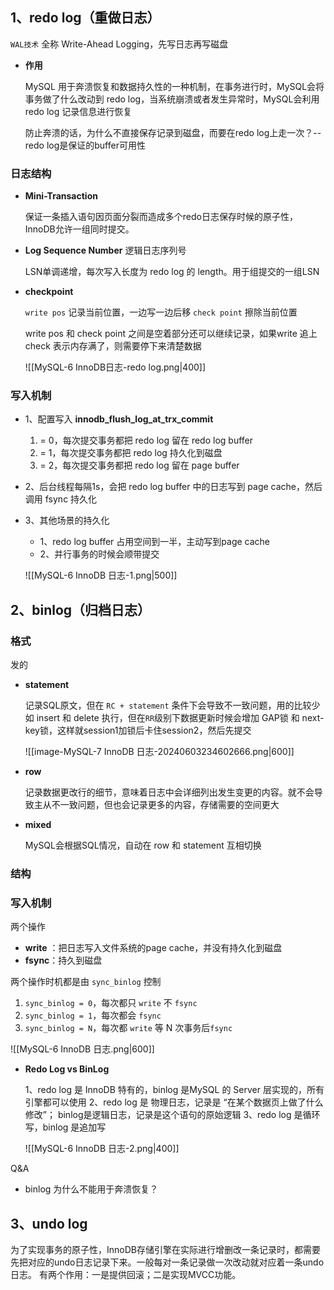 
## 1、redo log（重做日志）

`WAL技术` 全称 Write-Ahead Logging，先写日志再写磁盘

-  **作用**

	MySQL 用于奔溃恢复和数据持久性的一种机制，在事务进行时，MySQL会将事务做了什么改动到 redo log，当系统崩溃或者发生异常时，MySQL会利用 redo log 记录信息进行恢复
	
	防止奔溃的话，为什么不直接保存记录到磁盘，而要在redo log上走一次？-- redo log是保证的buffer可用性

### 日志结构

-  **Mini-Transaction**

	保证一条插入语句因页面分裂而造成多个redo日志保存时候的原子性，InnoDB允许一组同时提交。

- **Log Sequence Number** 逻辑日志序列号

	LSN单调递增，每次写入长度为 redo log 的 length。用于组提交的一组LSN

-  **checkpoint** 

	 `write pos` 记录当前位置，一边写一边后移
	 `check point` 擦除当前位置
	 
	write pos 和 check point 之间是空着部分还可以继续记录，如果write 追上 check 表示内存满了，则需要停下来清楚数据
	 
	![[MySQL-6 InnoDB日志-redo log.png|400]]

### 写入机制

-  1、配置写入 **innodb_flush_log_at_trx_commit** 
	1.  = 0，每次提交事务都把 redo log 留在 redo log buffer
	2.  = 1，每次提交事务都把 redo log 持久化到磁盘
	3.  = 2，每次提交事务都把 redo log 留在 page buffer

-  2、后台线程每隔1s，会把 redo log buffer 中的日志写到 page cache，然后调用 fsync 持久化

-  3、其他场景的持久化
  
	-  1、redo log buffer 占用空间到一半，主动写到page cache
	-  2、并行事务的时候会顺带提交
	  
	![[MySQL-6 InnoDB 日志-1.png|500]]

## 2、binlog（归档日志） 

### 格式

发的

-  **statement**

	记录SQL原文，但在 `RC + statement` 条件下会导致不一致问题，用的比较少
	如 insert 和 delete 执行，但在`RR`级别下数据更新时候会增加 GAP锁 和 next-key锁，这样就session1加锁后卡住session2，然后先提交
	
	![[image-MySQL-7 InnoDB 日志-20240603234602666.png|600]]

-  **row**

	记录数据更改行的细节，意味着日志中会详细列出发生变更的内容。就不会导致主从不一致问题，但也会记录更多的内容，存储需要的空间更大

- **mixed**

	MySQL会根据SQL情况，自动在 row 和 statement 互相切换

### 结构

### 写入机制

两个操作
-  **write** ：把日志写入文件系统的page cache，并没有持久化到磁盘
-  **fsync**：持久到磁盘


两个操作时机都是由 `sync_binlog` 控制
1.  `sync_binlog = 0`，每次都只 `write` 不 `fsync`
2.  `sync_binlog = 1`，每次都会 `fsync`
3.  `sync_binlog = N`，每次都 `write` 等 N 次事务后`fsync`

![[MySQL-6 InnoDB 日志.png|600]]

-   **Redo Log vs BinLog**

	1、redo log 是 InnoDB 特有的，binlog 是MySQL 的 Server 层实现的，所有引擎都可以使用
	2、redo log 是 物理日志，记录是 “在某个数据页上做了什么修改”；
		binlog是逻辑日志，记录是这个语句的原始逻辑
	3、redo log 是循环写，binlog 是追加写


	![[MySQL-6 InnoDB 日志-2.png|400]]


Q&A 

-  binlog 为什么不能用于奔溃恢复？


## 3、undo log

为了实现事务的原子性，InnoDB存储引擎在实际进行增删改一条记录时，都需要先把对应的undo日志记录下来。一般每对一条记录做一次改动就对应着一条undo日志。
有两个作用：一是提供回滚；二是实现MVCC功能。